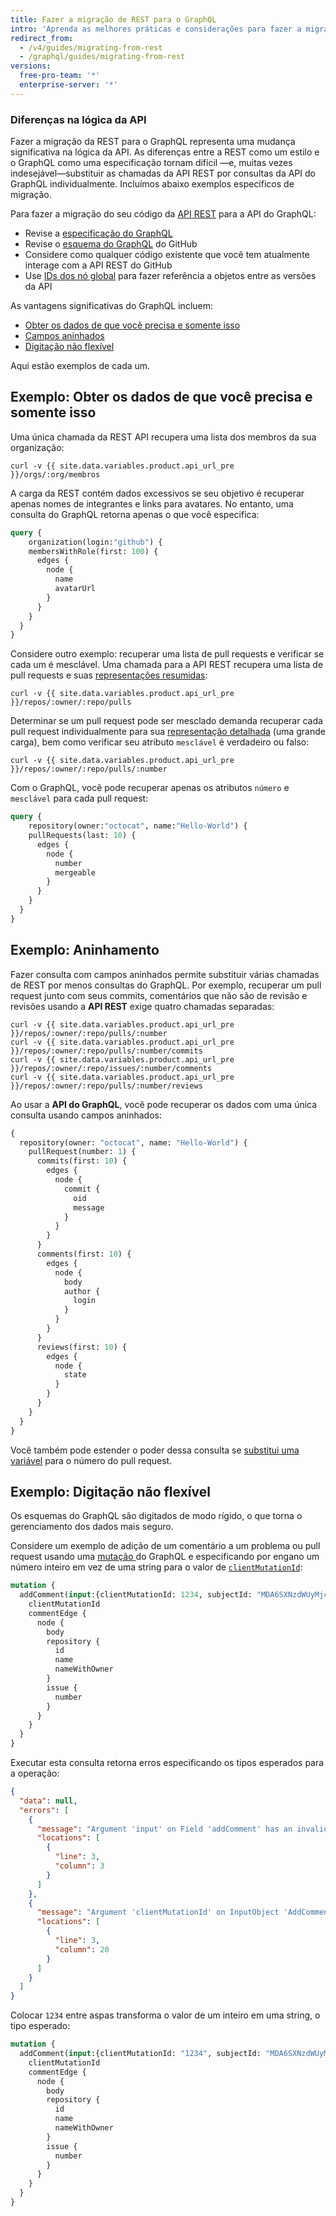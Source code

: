 ```yaml
---
title: Fazer a migração de REST para o GraphQL
intro: 'Aprenda as melhores práticas e considerações para fazer a migração da API REST do {{ site.data.variables.product.prodname_dotcom }} para a API do GraphQL do {{ site.data.variables.product.prodname_dotcom }}.'
redirect_from:
  - /v4/guides/migrating-from-rest
  - /graphql/guides/migrating-from-rest
versions:
  free-pro-team: '*'
  enterprise-server: '*'
---
```


### Diferenças na lógica da API

Fazer a migração da REST para o GraphQL representa uma mudança significativa na lógica da API. As diferenças entre a REST como um estilo e o GraphQL como uma especificação tornam difícil &mdash;e, muitas vezes indesejável&mdash;substituir as chamadas da API REST por consultas da API do GraphQL individualmente. Incluímos abaixo exemplos específicos de migração.

Para fazer a migração do seu código da [API REST](/v3) para a API do GraphQL:

- Revise a [especificação do GraphQL](https://graphql.github.io/graphql-spec/June2018/)
- Revise o [esquema do GraphQL](/v4/reference/) do GitHub
- Considere como qualquer código existente que você tem atualmente interage com a API REST do GitHub
- Use [IDs dos nó global](/v4/guides/using-global-node-ids) para fazer referência a objetos entre as versões da API

As vantagens significativas do GraphQL incluem:

- [Obter os dados de que você precisa e somente isso](#example-getting-the-data-you-need-and-nothing-more)
- [Campos aninhados](#example-nesting)
- [Digitação não flexível](#example-strong-typing)

Aqui estão exemplos de cada um.

## Exemplo: Obter os dados de que você precisa e somente isso

Uma única chamada da REST API recupera uma lista dos membros da sua organização:
```shell
curl -v {{ site.data.variables.product.api_url_pre }}/orgs/:org/membros
```

A carga da REST contém dados excessivos se seu objetivo é recuperar apenas nomes de integrantes e links para avatares. No entanto, uma consulta do GraphQL retorna apenas o que você especifica:

```graphql
query {
    organization(login:"github") {
    membersWithRole(first: 100) {
      edges {
        node {
          name
          avatarUrl
        }
      }
    }
  }
}
```

Considere outro exemplo: recuperar uma lista de pull requests e verificar se cada um é mesclável. Uma chamada para a API REST recupera uma lista de pull requests e suas [representações resumidas](/v3/#summary-representations):
```shell
curl -v {{ site.data.variables.product.api_url_pre }}/repos/:owner/:repo/pulls
```

Determinar se um pull request pode ser mesclado demanda recuperar cada pull request individualmente para sua [representação detalhada](/v3/#detailed-representations) (uma grande carga), bem como verificar seu atributo `mesclável` é verdadeiro ou falso:
```shell
curl -v {{ site.data.variables.product.api_url_pre }}/repos/:owner/:repo/pulls/:number
```

Com o GraphQL, você pode recuperar apenas os atributos `número` e `mesclável` para cada pull request:

```graphql
query {
    repository(owner:"octocat", name:"Hello-World") {
    pullRequests(last: 10) {
      edges {
        node {
          number
          mergeable
        }
      }
    }
  }
}
```

## Exemplo: Aninhamento

Fazer consulta com campos aninhados permite substituir várias chamadas de REST por menos consultas do GraphQL. Por exemplo, recuperar um pull request junto com seus commits, comentários que não são de revisão e revisões usando a **API REST** exige quatro chamadas separadas:
```shell
curl -v {{ site.data.variables.product.api_url_pre }}/repos/:owner/:repo/pulls/:number
curl -v {{ site.data.variables.product.api_url_pre }}/repos/:owner/:repo/pulls/:number/commits
curl -v {{ site.data.variables.product.api_url_pre }}/repos/:owner/:repo/issues/:number/comments
curl -v {{ site.data.variables.product.api_url_pre }}/repos/:owner/:repo/pulls/:number/reviews
```

Ao usar a **API do GraphQL**, você pode recuperar os dados com uma única consulta usando campos aninhados:

```graphql
{
  repository(owner: "octocat", name: "Hello-World") {
    pullRequest(number: 1) {
      commits(first: 10) {
        edges {
          node {
            commit {
              oid
              message
            }
          }
        }
      }
      comments(first: 10) {
        edges {
          node {
            body
            author {
              login
            }
          }
        }
      }
      reviews(first: 10) {
        edges {
          node {
            state
          }
        }
      }
    }
  }
}
```

Você também pode estender o poder dessa consulta se [substitui uma variável](/v4/guides/forming-calls/#working-with-variables) para o número do pull request.

## Exemplo: Digitação não flexível

Os esquemas do GraphQL são digitados de modo rígido, o que torna o gerenciamento dos dados mais seguro.

Considere um exemplo de adição de um comentário a um problema ou pull request usando uma [mutação ](/v4/mutation) do GraphQL e especificando por engano um número inteiro em vez de uma string para o valor de [`clientMutationId`](/v4/mutation/addcomment/):

```graphql
mutation {
  addComment(input:{clientMutationId: 1234, subjectId: "MDA6SXNzdWUyMjcyMDA2MTT=", body: "Looks good to me!"}) "Looks good to me!"}) {
    clientMutationId
    commentEdge {
      node {
        body
        repository {
          id
          name
          nameWithOwner
        }
        issue {
          number
        }
      }
    }
  }
}
```

Executar esta consulta retorna erros especificando os tipos esperados para a operação:

```json
{
  "data": null,
  "errors": [
    {
      "message": "Argument 'input' on Field 'addComment' has an invalid value. Expected type 'AddCommentInput!'.",
      "locations": [
        {
          "line": 3,
          "column": 3
        }
      ]
    },
    {
      "message": "Argument 'clientMutationId' on InputObject 'AddCommentInput' has an invalid value. Expected type 'String'.",
      "locations": [
        {
          "line": 3,
          "column": 20
        }
      ]
    }
  ]
}
```

Colocar `1234` entre aspas transforma o valor de um inteiro em uma string, o tipo esperado:

```graphql
mutation {
  addComment(input:{clientMutationId: "1234", subjectId: "MDA6SXNzdWUyMjcyMDA2MTT=", body: "Looks good to me!"}) {
    clientMutationId
    commentEdge {
      node {
        body
        repository {
          id
          name
          nameWithOwner
        }
        issue {
          number
        }
      }
    }
  }
}
```

